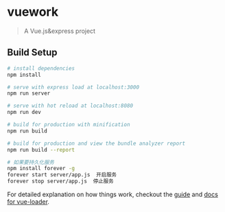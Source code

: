# vuework
> A Vue.js&express project

## Build Setup

``` bash
# install dependencies
npm install

# serve with express load at localhost:3000
npm run server

# serve with hot reload at localhost:8080
npm run dev

# build for production with minification
npm run build

# build for production and view the bundle analyzer report
npm run build --report

# 如果要持久化服务
npm install forever -g
forever start server/app.js  开启服务
forever stop server/app.js  停止服务
```

For detailed explanation on how things work, checkout the [guide](http://vuejs-templates.github.io/webpack/) and [docs for vue-loader](http://vuejs.github.io/vue-loader).
